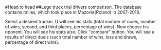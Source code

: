 #Head to head
##Lego truck trial drivers comparison.
The database contains rallies, which took place in Mazovia(Poland) in 2007-2018.

Select a desired trucker. U will see his stats (total number of races, number of wins, second, and third places, percentage of wins). Now choose his oponent. You will see his stats also. Click "compare" button. You will see a results of direct duels (such total namber of wins, loss and draws, percentage of direct wins).